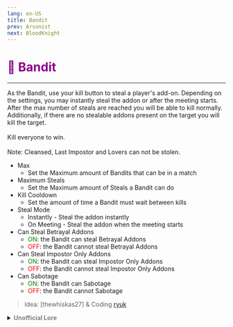 ```yaml
---
lang: en-US
title: Bandit
prev: Arsonist
next: BloodKnight
---
```


# <font color="#8B008B">🦝 <b>Bandit</b></font> <Badge text="Killing" type="tip" vertical="middle"/>
---

As the Bandit, use your kill button to steal a player's add-on. Depending on the settings, you may instantly steal the addon or after the meeting starts. After the max number of steals are reached you will be able to kill normally. Additionally, if there are no stealable addons present on the target you will kill the target.<br><br>
Kill everyone to win.<br><br>
Note: Cleansed, Last Impostor and Lovers can not be stolen.
* Max
  * Set the Maximum amount of Bandits that can be in a match
* Maximum Steals
  * Set the Maximum amount of Steals a Bandit can do
* Kill Cooldown
  * Set the amount of time a Bandit must wait between kills
* Steal Mode
  * Instantly - Steal the addon instantly
  * On Meeting - Steal the addon when the meeting starts
* Can Steal Betrayal Addons
  * <font color=green>ON</font>: the Bandit can steal Betrayal Addons
  * <font color=red>OFF</font>: the Bandit cannot steal Betrayal Addons
* Can Steal Impostor Only Addons
  * <font color=green>ON</font>: the Bandit can steal Impostor Only Addons
  * <font color=red>OFF</font>: the Bandit cannot steal Impostor Only Addons
* Can Sabotage
  * <font color=green>ON</font>: the Bandit can Sabotage
  * <font color=red>OFF</font>: the Bandit cannot Sabotage
  
> Idea: [thewhiskas27] & Coding [ryuk](#)

<details>
<summary><b><font color=gray>Unofficial Lore</font></b></summary>

Placeholder: This role is a ROLE OH EM GOSH
> Submitted by: Member
</details>